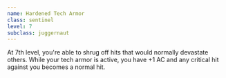 ```yaml
---
name: Hardened Tech Armor
class: sentinel
level: 7
subclass: juggernaut
---
```

At 7th level, you're able to shrug off hits that would normally devastate others. While your tech armor
is active, you have +1 AC and any critical hit against you becomes a normal hit.
